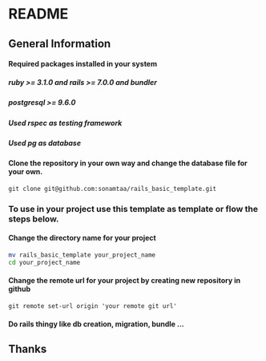 # README

## General Information

#### Required packages installed in your system
##### ruby >= 3.1.0 and rails >= 7.0.0 and bundler
##### postgresql >= 9.6.0
##### Used rspec as testing framework
##### Used pg as database

#### Clone the repository in your own way and change the database file for your own.
```git
git clone git@github.com:sonamtaa/rails_basic_template.git
```

### To use in your project use this template as template or flow the steps below.

#### Change the directory name for your project
```bash
mv rails_basic_template your_project_name
cd your_project_name
```

#### Change the remote url for your project by creating new repository in github
```git
git remote set-url origin 'your remote git url'
```

#### Do rails thingy like db creation, migration, bundle ...

## Thanks
